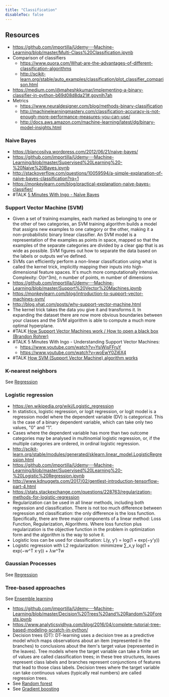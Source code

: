 ```yaml
---
title: "Classification"
disableToc: false 
---
```


## Resources
- https://github.com/jmportilla/Udemy---Machine-Learning/blob/master/Multi-Class%20Classification.ipynb
- Comparison of classifiers
	- https://www.quora.com/What-are-the-advantages-of-different-classification-algorithms
	- http://scikit-learn.org/stable/auto_examples/classification/plot_classifier_comparison.html
- https://medium.com/@maheshkkumar/implementing-a-binary-classifier-in-python-b69d08d8da21#.goynlh7ah
- Metrics
	- https://www.neuraldesigner.com/blog/methods-binary-classification
	- http://machinelearningmastery.com/classification-accuracy-is-not-enough-more-performance-measures-you-can-use/
	- http://docs.aws.amazon.com/machine-learning/latest/dg/binary-model-insights.html

### Naive Bayes
- https://blancosilva.wordpress.com/2012/06/21/naive-bayes/
- https://github.com/jmportilla/Udemy---Machine-Learning/blob/master/Supervised%20Learning%20-%20Naive%20Bayes.ipynb
- http://stackoverflow.com/questions/10059594/a-simple-explanation-of-naive-bayes-classification?rq=1
- https://monkeylearn.com/blog/practical-explanation-naive-bayes-classifier/
- #TALK [5 Minutes With Ingo - Naïve Bayes](https://www.youtube.com/watch?v=IlVINQDk4o8)

### Support Vector Machine (SVM)
- Given a set of training examples, each marked as belonging to one or the other of two categories, an SVM training algorithm builds a model that assigns new examples to one category or the other, making it a non-probabilistic binary linear classifier. An SVM model is a representation of the examples as points in space, mapped so that the examples of the separate categories are divided by a clear gap that is as wide as possible. SVM figures out how to separate the data based on the labels or outputs we’ve defined.
- SVMs can efficiently perform a non-linear classification using what is called the kernel trick, implicitly mapping their inputs into high-dimensional feature spaces. It's much more computationally intensive. Complexity: O(n^3m), n number of points, m number of dimensions
- https://github.com/jmportilla/Udemy---Machine-Learning/blob/master/Support%20Vector%20Machines.ipynb
- https://monkeylearn.com/blog/introduction-to-support-vector-machines-svm/
- http://blog.yhat.com/posts/why-support-vector-machine.html
- The kernel trick takes the data you give it and transforms it. In expanding the dataset there are now more obvious boundaries between your classes and the SVM algorithm is able to compute a much more optimal hyperplane.
- #TALK [How Support Vector Machines work / How to open a black box (Brandon Rohrer)](https://www.youtube.com/watch?v=-Z4aojJ-pdg&t=331s)
- #TALK 5 Minutes With Ingo - Understanding Support Vector Machines: 
	- https://www.youtube.com/watch?v=YsiWisFFruY
	- https://www.youtube.com/watch?v=woEwY0Zi6X4
- #TALK [How SVM (Support Vector Machine) algorithm works](https://www.youtube.com/watch?v=1NxnPkZM9bc)

### K-nearest neighbors
See [Regression](Regression.md)

### Logistic regression
- https://en.wikipedia.org/wiki/Logistic_regression
- In statistics, logistic regression, or logit regression, or logit model is a regression model where the dependent variable (DV) is categorical. This is the case of a binary dependent variable, which can take only two values, "0" and “1”.
- Cases where the dependent variable has more than two outcome categories may be analysed in multinomial logistic regression, or, if the multiple categories are ordered, in ordinal logistic regression.
- http://scikit-learn.org/stable/modules/generated/sklearn.linear_model.LogisticRegression.html
- https://github.com/jmportilla/Udemy---Machine-Learning/blob/master/Supervised%20Learning%20-%20Logistic%20Regression.ipynb
- http://www.kdnuggets.com/2017/02/gentlest-introduction-tensorflow-part-4.html
- https://stats.stackexchange.com/questions/228763/regularization-methods-for-logistic-regression
- Regularization can be used in all linear methods, including both regression and classification. There is not too much difference between regression and classification: the only difference is the loss function. Specifically, there are three major components of a linear method: Loss Function, Regularization,  Algorithms. Where loss function plus regularization is the objective function in the problem in optimization form and the algorithm is the way to solve it. 
- Logistic loss can be used for classification: L(y, y’) = log(1 + exp(−y’y))
- Logistic regression with L2 regularization: minimizew ∑_x,y log(1 + exp(−w^T x⋅y)) + λw^Tw


### Gaussian Processes
See [Regression](Regression.md) 

### Tree-based approaches
See [Ensemble learning](Ensemble%20learning.md)
- https://github.com/jmportilla/Udemy---Machine-Learning/blob/master/Decision%20Trees%20and%20Random%20Forests.ipynb
- https://www.analyticsvidhya.com/blog/2016/04/complete-tutorial-tree-based-modeling-scratch-in-python/
- Decision trees (DT): DT-learning uses a decision tree as a predictive model which maps observations about an item (represented in the branches) to conclusions about the item's target value (represented in the leaves). Tree models where the target variable can take a finite set of values are called classification trees; in these tree structures, leaves represent class labels and branches represent conjunctions of features that lead to those class labels. Decision trees where the target variable can take continuous values (typically real numbers) are called regression trees.
- See [Random forest](Random%20forest.md)
- See [Gradient boosting](Gradient%20boosting.md)

